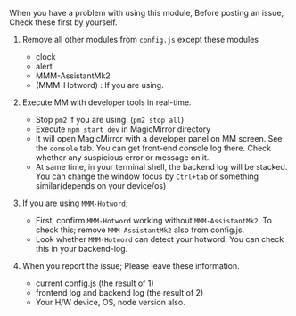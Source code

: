 When you have a problem with using this module, Before posting an issue, Check these first by yourself.

1. Remove all other modules from `config.js` except these modules
   - clock
   - alert
   - MMM-AssistantMk2
   - (MMM-Hotword) : If you are using.

2. Execute MM with developer tools in real-time.
   - Stop `pm2` if you are using. (`pm2 stop all`)
   - Execute `npm start dev` in MagicMirror directory
   - It will open MagicMirror with a developer panel on MM screen. See the `console` tab. You can get front-end console log there. Check whether any suspicious error or message on it.
   - At same time, in your terminal shell, the backend log will be stacked. You can change the window focus by `Ctrl+tab` or something similar(depends on your device/os)

3. If you are using `MMM-Hotword`;
   - First, confirm `MMM-Hotword` working without `MMM-AssistantMk2`. To check this; remove `MMM-AssistantMk2` also from config.js.
   - Look whether `MMM-Hotword` can detect your hotword. You can check this in your backend-log.


4. When you report the issue; Please leave these information.
   - current config.js (the result of 1)
   - frontend log and backend log (the result of 2)
   - Your H/W device, OS, node version also. 
